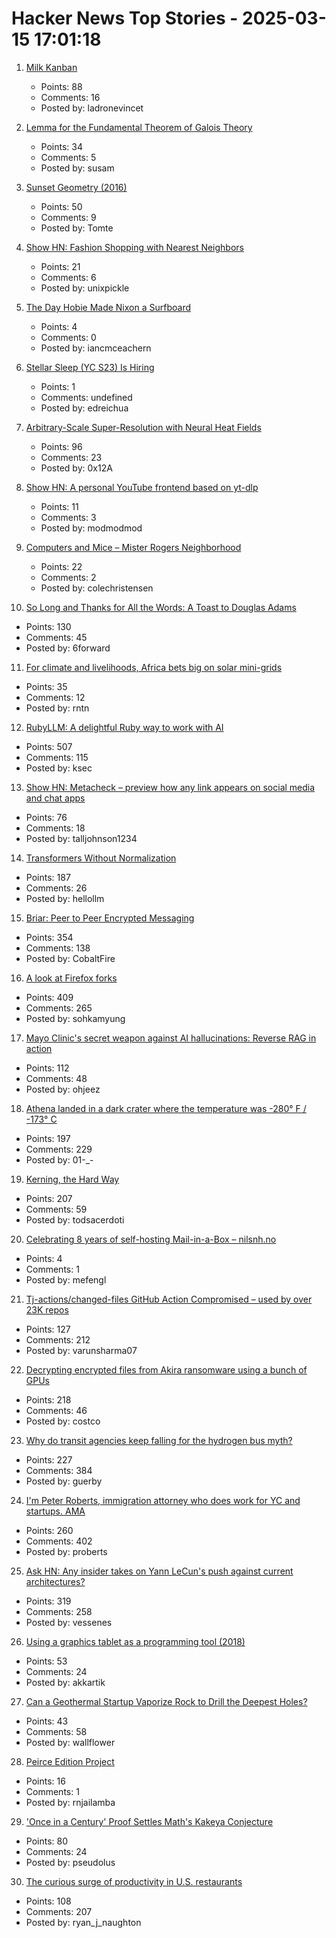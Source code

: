# Hacker News Top Stories - 2025-03-15 17:01:18

1. [Milk Kanban](https://brodzinski.com/2025/03/milk-kanban.html)
   - Points: 88
   - Comments: 16
   - Posted by: ladronevincet

2. [Lemma for the Fundamental Theorem of Galois Theory](https://susam.net/lemma-for-ftgt.html)
   - Points: 34
   - Comments: 5
   - Posted by: susam

3. [Sunset Geometry (2016)](https://www.shapeoperator.com/2016/12/12/sunset-geometry/)
   - Points: 50
   - Comments: 9
   - Posted by: Tomte

4. [Show HN: Fashion Shopping with Nearest Neighbors](https://vibewall.shop/)
   - Points: 21
   - Comments: 6
   - Posted by: unixpickle

5. [The Day Hobie Made Nixon a Surfboard](https://www.surfer.com/culture/the-day-hobie-made-nixon-a-surfboard)
   - Points: 4
   - Comments: 0
   - Posted by: iancmceachern

6. [Stellar Sleep (YC S23) Is Hiring](https://www.ycombinator.com/companies/stellar-sleep/jobs/Yb9IzAW-founding-product-engineer)
   - Points: 1
   - Comments: undefined
   - Posted by: edreichua

7. [Arbitrary-Scale Super-Resolution with Neural Heat Fields](https://therasr.github.io/)
   - Points: 96
   - Comments: 23
   - Posted by: 0x12A

8. [Show HN: A personal YouTube frontend based on yt-dlp](https://github.com/christian-fei/my-yt)
   - Points: 11
   - Comments: 3
   - Posted by: modmodmod

9. [Computers and Mice – Mister Rogers Neighborhood](https://misterrogers.org/episodes/computers-and-mice/)
   - Points: 22
   - Comments: 2
   - Posted by: colechristensen

10. [So Long and Thanks for All the Words: A Toast to Douglas Adams](https://multiverseemployeehandbook.com/blog/adams-birthday-toast/)
   - Points: 130
   - Comments: 45
   - Posted by: 6forward

11. [For climate and livelihoods, Africa bets big on solar mini-grids](https://knowablemagazine.org/content/article/technology/2025/nigeria-bets-on-solar-minigrids-for-climate-livelihood)
   - Points: 35
   - Comments: 12
   - Posted by: rntn

12. [RubyLLM: A delightful Ruby way to work with AI](https://github.com/crmne/ruby_llm)
   - Points: 507
   - Comments: 115
   - Posted by: ksec

13. [Show HN: Metacheck – preview how any link appears on social media and chat apps](https://metacheck.appstate.co/)
   - Points: 76
   - Comments: 18
   - Posted by: talljohnson1234

14. [Transformers Without Normalization](https://jiachenzhu.github.io/DyT/)
   - Points: 187
   - Comments: 26
   - Posted by: hellollm

15. [Briar: Peer to Peer Encrypted Messaging](https://briarproject.org/how-it-works/)
   - Points: 354
   - Comments: 138
   - Posted by: CobaltFire

16. [A look at Firefox forks](https://lwn.net/Articles/1012453/)
   - Points: 409
   - Comments: 265
   - Posted by: sohkamyung

17. [Mayo Clinic's secret weapon against AI hallucinations: Reverse RAG in action](https://venturebeat.com/ai/mayo-clinic-secret-weapon-against-ai-hallucinations-reverse-rag-in-action/)
   - Points: 112
   - Comments: 48
   - Posted by: ohjeez

18. [Athena landed in a dark crater where the temperature was -280° F / -173° C](https://arstechnica.com/space/2025/03/athena-landed-in-a-dark-crater-where-the-temperature-was-minus-280-f/)
   - Points: 197
   - Comments: 229
   - Posted by: 01-_-

19. [Kerning, the Hard Way](https://home.octetfont.com/blog/kerning-hard.html)
   - Points: 207
   - Comments: 59
   - Posted by: todsacerdoti

20. [Celebrating 8 years of self-hosting Mail-in-a-Box – nilsnh.no](https://nilsnh.no/2023/09/02/celebrating-8-years-of-self-hosting-mail-in-a-box/)
   - Points: 4
   - Comments: 1
   - Posted by: mefengl

21. [Tj-actions/changed-files GitHub Action Compromised – used by over 23K repos](https://www.stepsecurity.io/blog/harden-runner-detection-tj-actions-changed-files-action-is-compromised)
   - Points: 127
   - Comments: 212
   - Posted by: varunsharma07

22. [Decrypting encrypted files from Akira ransomware using a bunch of GPUs](https://tinyhack.com/2025/03/13/decrypting-encrypted-files-from-akira-ransomware-linux-esxi-variant-2024-using-a-bunch-of-gpus/)
   - Points: 218
   - Comments: 46
   - Posted by: costco

23. [Why do transit agencies keep falling for the hydrogen bus myth?](https://cleantechnica.com/2025/03/13/why-do-transit-agencies-keep-falling-for-the-hydrogen-bus-myth/)
   - Points: 227
   - Comments: 384
   - Posted by: guerby

24. [I'm Peter Roberts, immigration attorney who does work for YC and startups. AMA](undefined)
   - Points: 260
   - Comments: 402
   - Posted by: proberts

25. [Ask HN: Any insider takes on Yann LeCun's push against current architectures?](undefined)
   - Points: 319
   - Comments: 258
   - Posted by: vessenes

26. [Using a graphics tablet as a programming tool (2018)](https://jeandavidmoisan.com/posts/using-a-graphics-tablet-as-a-programming-tool/)
   - Points: 53
   - Comments: 24
   - Posted by: akkartik

27. [Can a Geothermal Startup Vaporize Rock to Drill the Deepest Holes?](https://www.msn.com/en-us/money/markets/can-a-geothermal-startup-vaporize-rock-to-drill-the-deepest-holes-ever/ar-AA1AoaWT)
   - Points: 43
   - Comments: 58
   - Posted by: wallflower

28. [Peirce Edition Project](https://peirce.indianapolis.iu.edu)
   - Points: 16
   - Comments: 1
   - Posted by: rnjailamba

29. ['Once in a Century' Proof Settles Math's Kakeya Conjecture](https://www.quantamagazine.org/once-in-a-century-proof-settles-maths-kakeya-conjecture-20250314/)
   - Points: 80
   - Comments: 24
   - Posted by: pseudolus

30. [The curious surge of productivity in U.S. restaurants](https://bfi.uchicago.edu/working-papers/the-curious-surge-of-productivity-in-u-s-restaurants/)
   - Points: 108
   - Comments: 207
   - Posted by: ryan_j_naughton

